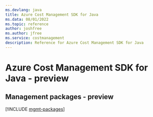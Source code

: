 ```yaml
---
ms.devlang: java
title: Azure Cost Management SDK for Java
ms.data: 08/01/2022
ms.topic: reference
author: joshfree
ms.author: jfree
ms.service: costmanagement
description: Reference for Azure Cost Management SDK for Java
---
```

# Azure Cost Management SDK for Java - preview

## Management packages - preview
[!INCLUDE [mgmt-packages](cost-management-mgmt-index.md)]